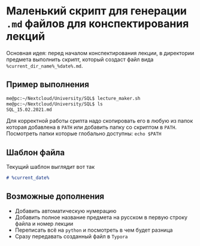 # Маленький скрипт для генерации `.md` файлов для конспектирования лекций

Основная идея: перед началом конспектирования лекции, в директории предмета выполнить скрипт, который создаст файл вида `%current_dir_name%_%date%.md`. 

## Пример выполнения

```bash
me@pc:~/Nextcloud/University/SQL$ lecture_maker.sh 
me@pc:~/Nextcloud/University/SQL$ ls
SQL_15.02.2021.md
```

Для корректной работы срипта надо скопировать его в любую из папок которая добавлена в `PATH` или добавить папку со скриптом в `PATH`. Посмотреть папки которые глобально доступны: `echo $PATH`

## Шаблон файла

Текущий шаблон выглядит вот так

```markdown
# %current_date%


```

## Возможные дополнения

- Добавить автоматическую нумерацию
- Добавить полное название предмета на русском в первую строку файла и номер лекции
- Переписать всё на `python` и посмотреть в чем будет разница
- Сразу передавать созданный файл в `Typora`
